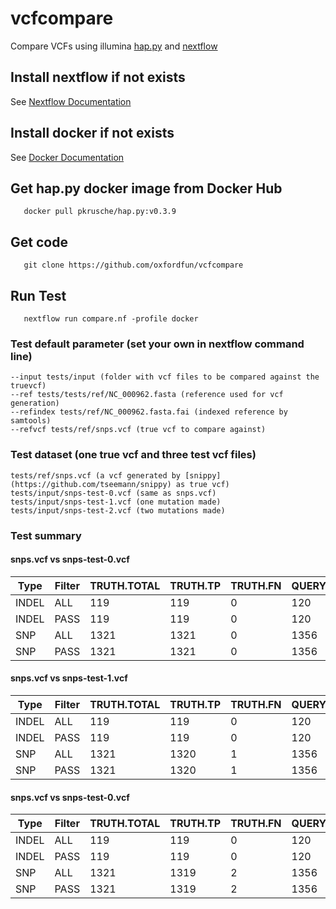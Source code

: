 # vcfcompare
Compare VCFs using illumina [hap.py](https://github.com/Illumina/hap.py) and [nextflow](https://www.nextflow.io/)

## Install nextflow if not exists
See [Nextflow Documentation](https://www.nextflow.io/docs/latest/getstarted.html)

## Install docker if not exists
See [Docker Documentation](https://docs.docker.com/install/linux/docker-ce/ubuntu/)

## Get hap.py docker image from Docker Hub

```
   docker pull pkrusche/hap.py:v0.3.9
```

## Get code
```
   git clone https://github.com/oxfordfun/vcfcompare
```
## Run Test
```
   nextflow run compare.nf -profile docker
```

### Test default parameter (set your own in nextflow command line)
```
--input tests/input (folder with vcf files to be compared against the truevcf)
--ref tests/tests/ref/NC_000962.fasta (reference used for vcf generation)
--refindex tests/ref/NC_000962.fasta.fai (indexed reference by samtools)
--refvcf tests/ref/snps.vcf (true vcf to compare against)
```

### Test dataset (one true vcf and three test vcf files) 
```
tests/ref/snps.vcf (a vcf generated by [snippy](https://github.com/tseemann/snippy) as true vcf)
tests/input/snps-test-0.vcf (same as snps.vcf)
tests/input/snps-test-1.vcf (one mutation made)
tests/input/snps-test-2.vcf (two mutations made)
```

### Test summary
#### snps.vcf vs snps-test-0.vcf
|Type|Filter|TRUTH.TOTAL|TRUTH.TP|TRUTH.FN|QUERY.TOTAL|QUERY.FP|QUERY.UNK|FP.gt|METRIC.Recall|METRIC.Precision|METRIC.Frac_NA|METRIC.F1_Score|TRUTH.TOTAL.TiTv_ratio|QUERY.TOTAL.TiTv_ratio|TRUTH.TOTAL.het_hom_ratio|QUERY.TOTAL.het_hom_ratio|
|-----|-----|-----|-----|-----|-----|-----|-----|-----|-----|-----|-----|-----|-----|-----|-----|-----|
|INDEL|ALL|119|119|0|120|0|0|0|1.0|1.0|0.0|1.0|||0.0|0.0|
|INDEL|PASS|119|119|0|120|0|0|0|1.0|1.0|0.0|1.0|||0.0|0.0|
|SNP|ALL|1321|1321|0|1356|0|0|0|1.0|1.0|0.0|1.0|1.68686868687|1.66404715128|0.0|0.0|
|SNP|PASS|1321|1321|0|1356|0|0|0|1.0|1.0|0.0|1.0|1.68686868687|1.66404715128|0.0|0.0|

#### snps.vcf vs snps-test-1.vcf

|Type|Filter|TRUTH.TOTAL|TRUTH.TP|TRUTH.FN|QUERY.TOTAL|QUERY.FP|QUERY.UNK|FP.gt|METRIC.Recall|METRIC.Precision|METRIC.Frac_NA|METRIC.F1_Score|TRUTH.TOTAL.TiTv_ratio|QUERY.TOTAL.TiTv_ratio|TRUTH.TOTAL.het_hom_ratio|QUERY.TOTAL.het_hom_ratio
|-----|-----|-----|-----|-----|-----|-----|-----|-----|-----|-----|-----|-----|-----|-----|-----|-----|
|INDEL|ALL|119|119|0|120|0|0|0|1.0|1.0|0.0|1.0|||0.0|0.0|
|INDEL|PASS|119|119|0|120|0|0|0|1.0|1.0|0.0|1.0|||0.0|0.0|
|SNP|ALL|1321|1320|1|1356|1|0|0|0.999243|0.999263|0.0|0.999253|1.68686868687|1.66404715128|0.0|0.0|
|SNP|PASS|1321|1320|1|1356|1|0|0|0.999243|0.999263|0.0|0.999253|1.68686868687|1.66404715128|0.0|0.0|

#### snps.vcf vs snps-test-0.vcf
|Type|Filter|TRUTH.TOTAL|TRUTH.TP|TRUTH.FN|QUERY.TOTAL|QUERY.FP|QUERY.UNK|FP.gt|METRIC.Recall|METRIC.Precision|METRIC.Frac_NA|METRIC.F1_Score|TRUTH.TOTAL.TiTv_ratio|QUERY.TOTAL.TiTv_ratio|TRUTH.TOTAL.het_hom_ratio|QUERY.TOTAL.het_hom_ratio
|-----|-----|-----|-----|-----|-----|-----|-----|-----|-----|-----|-----|-----|-----|-----|-----|-----|
|INDEL|ALL|119|119|0|120|0|0|0|1.0|1.0|0.0|1.0|||0.0|0.0|
|INDEL|PASS|119|119|0|120|0|0|0|1.0|1.0|0.0|1.0|||0.0|0.0|
|SNP|ALL|1321|1319|2|1356|2|0|0|0.998486|0.998525|0.0|0.998506|1.68686868687|1.65882352941|0.0|0.0|
|SNP|PASS|1321|1319|2|1356|2|0|0|0.998486|0.998525|0.0|0.998506|1.68686868687|1.65882352941|0.0|0.0|

